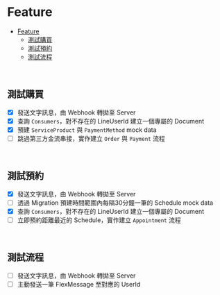 # Feature

- [Feature](#feature)
  - [測試購買](#測試購買)
  - [測試預約](#測試預約)
  - [測試流程](#測試流程)

<br>

## 測試購買

- [x] 發送文字訊息，由 Webhook 轉拋至 Server
- [x] 查詢 `Consumers`，對不存在的 LineUserId 建立一個專屬的 Document
- [x] 預建 `ServiceProduct` 與 `PaymentMethod` mock data
- [ ] 跳過第三方金流串接，實作建立 `Order` 與 `Payment` 流程

<br>

## 測試預約

- [x] 發送文字訊息，由 Webhook 轉拋至 Server
- [ ] 透過 Migration 預建時間範圍內每隔30分鐘一筆的 Schedule mock data
- [x] 查詢 `Consumers`，對不存在的 LineUserId 建立一個專屬的 Document
- [ ] 立即預約距離最近的 Schedule，實作建立 `Appointment` 流程

<br>

## 測試流程

- [ ] 發送文字訊息，由 Webhook 轉拋至 Server
- [ ] 主動發送一筆 FlexMessage 至對應的 UserId